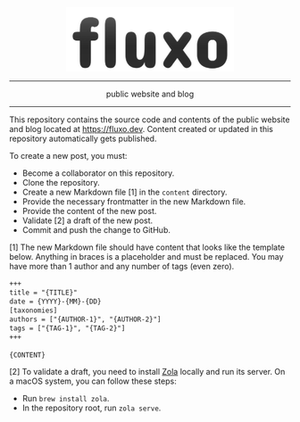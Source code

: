 <p align="center">
  <img src="/static/fluxo-banner.webp" width="300px" alt="" />
</p>

---

<p align="center">
  public website and blog
</p>

---

This repository contains the source code and contents of the public website and blog located at
https://fluxo.dev. Content created or updated in this repository automatically gets published.

To create a new post, you must:

- Become a collaborator on this repository.
- Clone the repository.
- Create a new Markdown file [1] in the `content` directory.
- Provide the necessary frontmatter in the new Markdown file.
- Provide the content of the new post.
- Validate [2] a draft of the new post.
- Commit and push the change to GitHub.

[1] The new Markdown file should have content that looks like the template below. Anything in braces
is a placeholder and must be replaced. You may have more than 1 author and any number of tags (even
zero).

```
+++
title = "{TITLE}"
date = {YYYY}-{MM}-{DD}
[taxonomies]
authors = ["{AUTHOR-1}", "{AUTHOR-2}"]
tags = ["{TAG-1}", "{TAG-2}"]
+++

{CONTENT}
```

[2] To validate a draft, you need to install [Zola](https://getzola.org) locally and run its server. On a macOS system, you can follow these steps:

- Run `brew install zola`.
- In the repository root, run `zola serve`.
